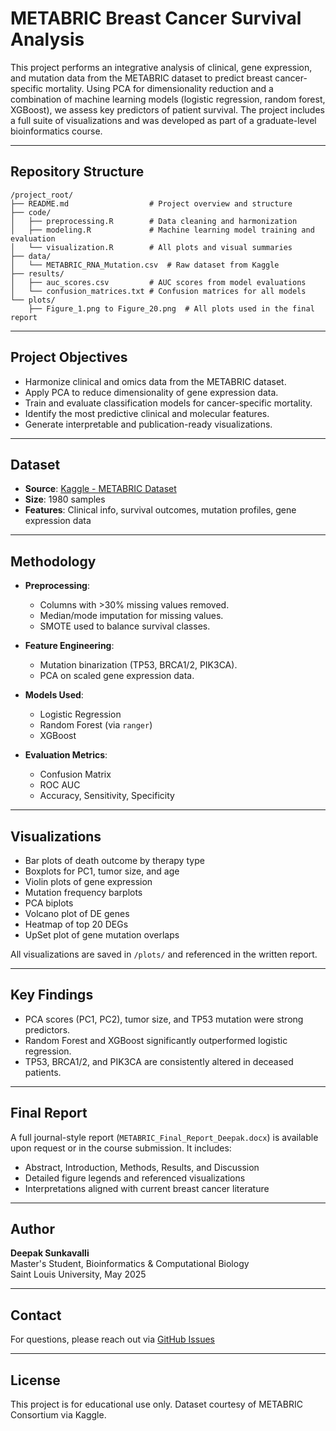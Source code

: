 
# METABRIC Breast Cancer Survival Analysis

This project performs an integrative analysis of clinical, gene expression, and mutation data from the METABRIC dataset to predict breast cancer-specific mortality. Using PCA for dimensionality reduction and a combination of machine learning models (logistic regression, random forest, XGBoost), we assess key predictors of patient survival. The project includes a full suite of visualizations and was developed as part of a graduate-level bioinformatics course.

---

## Repository Structure

```
/project_root/
├── README.md                  # Project overview and structure
├── code/
│   ├── preprocessing.R        # Data cleaning and harmonization
│   ├── modeling.R             # Machine learning model training and evaluation
│   └── visualization.R        # All plots and visual summaries
├── data/
│   └── METABRIC_RNA_Mutation.csv  # Raw dataset from Kaggle
├── results/
│   ├── auc_scores.csv         # AUC scores from model evaluations
│   └── confusion_matrices.txt # Confusion matrices for all models
└── plots/
    ├── Figure_1.png to Figure_20.png  # All plots used in the final report
```

---

##  Project Objectives

- Harmonize clinical and omics data from the METABRIC dataset.
- Apply PCA to reduce dimensionality of gene expression data.
- Train and evaluate classification models for cancer-specific mortality.
- Identify the most predictive clinical and molecular features.
- Generate interpretable and publication-ready visualizations.

---

## Dataset

- **Source**: [Kaggle - METABRIC Dataset](https://www.kaggle.com/datasets/raghadalharbi/breast-cancer-gene-expression-profiles-metabric)
- **Size**: 1980 samples
- **Features**: Clinical info, survival outcomes, mutation profiles, gene expression data

---

##  Methodology

- **Preprocessing**:
  - Columns with >30% missing values removed.
  - Median/mode imputation for missing values.
  - SMOTE used to balance survival classes.

- **Feature Engineering**:
  - Mutation binarization (TP53, BRCA1/2, PIK3CA).
  - PCA on scaled gene expression data.

- **Models Used**:
  - Logistic Regression
  - Random Forest (via `ranger`)
  - XGBoost

- **Evaluation Metrics**:
  - Confusion Matrix
  - ROC AUC
  - Accuracy, Sensitivity, Specificity

---

## Visualizations

- Bar plots of death outcome by therapy type
- Boxplots for PC1, tumor size, and age
- Violin plots of gene expression
- Mutation frequency barplots
- PCA biplots
- Volcano plot of DE genes
- Heatmap of top 20 DEGs
- UpSet plot of gene mutation overlaps

All visualizations are saved in `/plots/` and referenced in the written report.

---

##  Key Findings

- PCA scores (PC1, PC2), tumor size, and TP53 mutation were strong predictors.
- Random Forest and XGBoost significantly outperformed logistic regression.
- TP53, BRCA1/2, and PIK3CA are consistently altered in deceased patients.

---

##  Final Report

A full journal-style report (`METABRIC_Final_Report_Deepak.docx`) is available upon request or in the course submission. It includes:

- Abstract, Introduction, Methods, Results, and Discussion
- Detailed figure legends and referenced visualizations
- Interpretations aligned with current breast cancer literature

---

##  Author

**Deepak Sunkavalli**  
Master's Student, Bioinformatics & Computational Biology  
Saint Louis University, May 2025

---

## Contact

For questions, please reach out via [GitHub Issues](https://github.com/Deepaksunkavalli/BIOL-5930/issues) 

---

## License

This project is for educational use only. Dataset courtesy of METABRIC Consortium via Kaggle.
